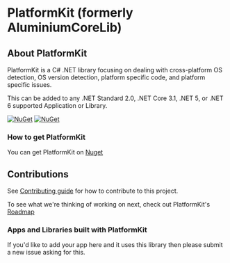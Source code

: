 # PlatformKit (formerly AluminiumCoreLib)

## About PlatformKit

PlatformKit is a C# .NET library focusing on dealing with cross-platform OS detection, OS version detection, platform specific code, and platform specific issues.

This can be added to any .NET Standard 2.0, .NET Core 3.1, .NET 5, or .NET 6 supported Application or Library.

[![NuGet](https://img.shields.io/nuget/v/PlatformKit.svg)](https://www.nuget.org/packages/PlatformKit/) 
[![NuGet](https://img.shields.io/nuget/dt/PlatformKit.svg)](https://www.nuget.org/packages/PlatformKit/)

### How to get PlatformKit

You can get PlatformKit on [Nuget](https://www.nuget.org/packages/PlatformKit/)


## Contributions
See [Contributing guide](https://gitlab.com/aluminiumtechdevkit/devkit-csharp/PlatformKit/blob/master/CONTRIBUTING.md) for how to contribute to this project.

To see what we're thinking of working on next, check out PlatformKit's [Roadmap](https://gitlab.com/aluminiumtechdevkit/devkit-csharp/PlatformKit/-/blob/master/Roadmap.md)

### Apps and Libraries built with PlatformKit
If you'd like to add your app here and it uses this library then please submit a new issue asking for this.
